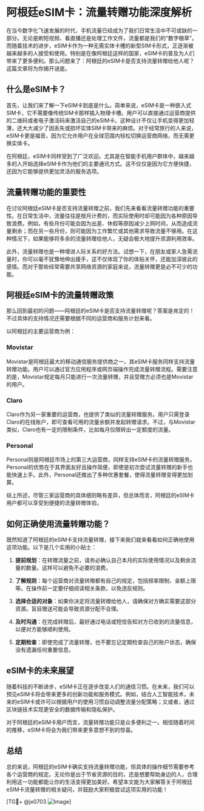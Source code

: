 # 阿根廷eSIM卡：流量转赠功能深度解析

在当今数字化飞速发展的时代，手机流量已经成为了我们日常生活中不可或缺的一部分。无论是刷短视频、看直播还是处理工作文件，流量都是我们的“数字粮草”。而随着技术的进步，eSIM卡作为一种无需实体卡槽的新型SIM卡形式，正逐渐被越来越多的人接受和使用。特别是在像阿根廷这样的国家，eSIM卡的普及为人们带来了更多便利。那么问题来了：阿根廷的eSIM卡是否支持流量转赠给他人呢？这篇文章将为你揭开谜底。

## 什么是eSIM卡？

首先，让我们来了解一下eSIM卡到底是什么。简单来说，eSIM卡是一种嵌入式SIM卡，它不需要像传统SIM卡那样插入物理卡槽。用户可以直接通过运营商提供的二维码或者电子激活码来激活自己的eSIM卡。这种设计不仅让手机变得更加轻薄，还大大减少了因丢失或损坏实体SIM卡带来的麻烦。对于经常旅行的人来说，eSIM卡更是福音，因为它允许用户在全球范围内轻松切换运营商网络，而无需更换实体卡。

在阿根廷，eSIM卡同样受到了广泛欢迎。尤其是在智能手机用户群体中，越来越多的人开始选择eSIM卡作为他们的主要通讯方式。这不仅仅是因为它方便快捷，还因为它能够提供更加灵活的服务选项。

## 流量转赠功能的重要性

在讨论阿根廷eSIM卡是否支持流量转赠之前，我们先来看看流量转赠功能的重要性。在日常生活中，流量往往是按月计费的，而实际使用时却可能因为各种原因导致浪费。例如，有些月份可能会因为出差、休假等原因减少上网时间，从而造成流量剩余；而在另一些月份，则可能因为工作繁忙或其他需求导致流量不够用。在这种情况下，如果能够将多余的流量转赠给他人，无疑会极大地提升资源利用效率。

此外，流量转赠也是一种增进人际关系的好方法。试想一下，在朋友或家人急需流量时，你可以毫不犹豫地伸出援手，这不仅体现了你的体贴关怀，还能加深彼此的感情。而对于那些经常需要共享网络资源的家庭来说，流量转赠更是必不可少的功能。

## 阿根廷eSIM卡的流量转赠政策

那么回到最初的问题——阿根廷的eSIM卡是否支持流量转赠呢？答案是肯定的！不过具体的支持情况还需要根据不同的运营商和服务计划来看。

以阿根廷的主要运营商为例：

### Movistar
Movistar是阿根廷最大的移动通信服务提供商之一，其eSIM卡服务同样支持流量转赠功能。用户可以通过官方应用程序或网页端操作完成流量转赠流程。需要注意的是，Movistar规定每月只能进行一次流量转赠，并且受赠方必须也是Movistar的用户。

### Claro
Claro作为另一家重要的运营商，也提供了类似的流量转赠服务。用户只需登录Claro的在线账户，即可查看可用的流量余额并发起转赠请求。不过，与Movistar类似，Claro也有一定的限制条件，比如每月仅限转出一定额度的流量。

### Personal
Personal则是阿根廷市场上的第三大运营商，同样支持eSIM卡的流量转赠服务。Personal的优势在于其界面友好且操作简便，即使是初次尝试流量转赠的新手也能快速上手。此外，Personal还推出了多种优惠套餐，使得流量转赠变得更加划算。

综上所述，尽管三家运营商的具体细则略有差异，但总体而言，阿根廷的eSIM卡用户都可以享受到便捷的流量转赠体验。

## 如何正确使用流量转赠功能？

既然知道了阿根廷的eSIM卡支持流量转赠，接下来我们就来看看如何正确地使用这项功能。以下是几个实用的小贴士：

1. **提前规划**：在转赠流量之前，请务必确认自己本月的实际使用情况以及剩余流量的数量。这样可以避免不必要的浪费。
   
2. **了解规则**：每个运营商对流量转赠都有自己的规定，包括频率限制、金额上限等。在操作前一定要仔细阅读相关条款，以免违反规则。

3. **选择合适的对象**：如果你决定将流量转赠给他人，请确保对方确实需要这部分资源。盲目赠送可能会导致资源分配不合理。

4. **及时沟通**：在完成转赠后，最好通过电话或短信告知对方已收到的流量信息，以便对方能够顺利使用。

5. **定期检查**：即使完成了流量转赠，也不要忘记定期检查自己的账户状态，确保没有遗漏任何重要信息。

## eSIM卡的未来展望

随着科技的不断进步，eSIM卡正在逐步改变人们的通信习惯。在未来，我们可以预见eSIM卡将会带来更多的创新功能和服务模式。例如，结合人工智能技术，未来的eSIM卡或许可以根据用户的使用习惯自动调整流量分配策略；又或者，通过区块链技术实现更安全的数据传输和隐私保护。

对于阿根廷的eSIM卡用户而言，流量转赠功能只是众多便利之一。相信随着时间的推移，eSIM卡将会为我们带来更多意想不到的惊喜。

## 总结

总的来说，阿根廷的eSIM卡确实支持流量转赠功能，但具体的操作细节需要参考各个运营商的规定。无论你是出于节省资源的目的，还是想要帮助身边的人，合理利用这一功能都能让你的生活变得更加美好。希望本文能为大家解答关于阿根廷eSIM卡流量转赠的相关疑问，并鼓励大家积极尝试这项实用的功能！

[TG💪+ @jx0703 ![Image](https://github.com/user-attachments/assets/dbca1d08-cadb-493c-b0ec-ad6f7a83f270)]